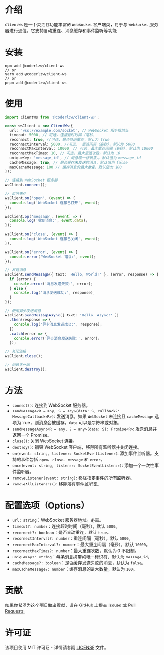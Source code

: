 # 介绍

`ClientWs` 是一个灵活且功能丰富的 `WebSocket` 客户端类，用于与 `WebSocket` 服务器进行通信。它支持自动重连、消息缓存和事件监听等功能

# 安装

```shell
npm add @coderlzw/client-ws
// or
yarn add @coderlzw/client-ws
// or
pnpm add @coderlzw/client-ws
```

# 使用

```ts
import ClientWs from '@coderlzw/client-ws';

const wsClient = new ClientWs({
  url: 'wss://example.com/socket', // WebSocket 服务器地址
  timeout: 5000, // 可选，连接超时时间（毫秒）
  reconnect: true, //可选，是否自动重连，默认为 true
  reconnectInterval: 5000, //可选， 重连间隔（毫秒），默认为 5000
  reconnectMaxInterval: 10000, // 可选，最大重连间隔（毫秒），默认为 10000
  reconnectMaxTimes: 10, // 可选，最大重连次数，默认为 10
  uniqueKey: 'message_id', // 消息唯一标识符，。默认值为 message_id
  cacheMessage: true, // 是否缓存未发送的消息，默认值为 false
  maxCacheMessage: 100 // 缓存消息的最大数量，默认值为 100
});

// 连接到 WebSocket 服务器
wsClient.connect();

// 监听事件
wsClient.on('open', (event) => {
  console.log('WebSocket 连接已打开', event);
});

wsClient.on('message', (event) => {
  console.log('收到消息:', event.data);
});

wsClient.on('close', (event) => {
  console.log('WebSocket 连接已关闭', event);
});

wsClient.on('error', (event) => {
  console.error('WebSocket 错误:', event);
});

// 发送消息
wsClient.sendMessage({ text: 'Hello, World!' }, (error, response) => {
  if (error) {
    console.error('消息发送失败:', error);
  } else {
    console.log('消息发送成功:', response);
  }
});

// 使用异步发送消息
wsClient.sendMessageAsync({ text: 'Hello, Async!' })
  .then(response => {
    console.log('异步消息发送成功:', response);
  })
  .catch(error => {
    console.error('异步消息发送失败:', error);
  });

// 关闭连接
wsClient.close();

// 销毁客户端
wsClient.destroy();
```

# 方法

- `connect()`: 连接到 WebSocket 服务器。
- `sendMessage<R = any, S = any>(data: S, callback?: MessageCallback<R>)`: 发送消息。如果 `WebSocket` 未连接且
  `cacheMessage`
  选项为 true，则消息会被缓存。`data` 可以是字符串或对象。
- `sendMessageAsync<R = any, S = any>(data: S): Promise<R>`: 发送消息并返回一个 Promise。
- `close()`: 关闭 WebSocket 连接。
- `destroy()`: 销毁 WebSocket 客户端，移除所有监听器并关闭连接。
- `on(event: string, listener: SocketEventListener)`: 添加事件监听器。支持的事件包括 `open`、`close`、`message` 和 `error`。
- `once(event: string, listener: SocketEventListener)`: 添加一个一次性事件监听器。
- `removeListener(event: string)`: 移除指定事件的所有监听器。
- `removeAllListeners()`: 移除所有事件监听器。

# 配置选项（Options）

- `url: string`：WebSocket 服务器地址。必需。
- `timeout?: number`：连接超时时间（毫秒），默认 `5000`。
- `reconnect?: boolean`：是否自动重连，默认 `true`。
- `reconnectInterval?: number`：重连间隔（毫秒），默认 `5000`。
- `reconnectMaxInterval?: number`：最大重连间隔（毫秒），默认 `10000`。
- `reconnectMaxTimes?: number`：最大重连次数，默认为 0 不限制。
- `uniqueKey?: string`：每条消息携带的唯一标识符，默认为 `message_id`。
- `cacheMessage?: boolean`：是否缓存发送失败的消息，默认为 `false`。
- `maxCacheMessage?: number`：缓存消息的最大数量，默认为 `100`。

# 贡献

如果你希望为这个项目做出贡献，请在 GitHub 上提交 [Issues](https://github.com/coderlzw-cn/client-ws/issues)
或 [Pull Requests](https://github.com/coderlzw-cn/client-ws/pulls)。

# 许可证

该项目使用 MIT 许可证 - 详情请参阅 [LICENSE](https://github.com/coderlzw-cn/client-ws/blob/main/LICENSE) 文件。